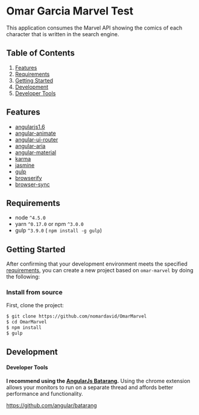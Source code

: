 # Omar Garcia Marvel Test 
This application consumes the Marvel API showing the comics of each character that is written in the search engine.

## Table of Contents
1. [Features](#features)
1. [Requirements](#requirements)
1. [Getting Started](#getting-started)
1. [Development](#development)
  1. [Developer Tools](#developer-tools)

## Features
* [angularjs1.6](https://github.com/angular/angular.js)
* [angular-animate](https://www.npmjs.com/package/angular-animate)
* [angular-ui-router](https://github.com/angular-ui/ui-router)
* [angular-aria](https://docs.angularjs.org/api/ngAria)
* [angular-material](https://material.angularjs.org/latest/)
* [karma](https://github.com/karma-runner/karma)
* [jasmine](https://github.com/jasmine/jasmine-npm)
* [gulp](https://github.com/gulpjs/gulp)
* [browserify](https://github.com/substack/node-browserify#usage)
* [browser-sync](https://browsersync.io/)


## Requirements
* node `^4.5.0`
* yarn `^0.17.0` or npm `^3.0.0`
* gulp `^3.9.0` ( `npm install -g gulp`)

## Getting Started

After confirming that your development environment meets the specified [requirements](#requirements), you can create a new project based on `omar-marvel` by doing the following:

### Install from source

First, clone the project:

```bash
$ git clone https://github.com/nomardavid/OmarMarvel
$ cd OmarMarvel
$ npm install
$ gulp
```
## Development

#### Developer Tools

**I recommend using the [AngularJs Batarang](https://chrome.google.com/webstore/detail/angularjs-batarang/ighdmehidhipcmcojjgiloacoafjmpfk).**
Using the chrome extension allows your monitors to run on a separate thread and affords better performance and functionality.

https://github.com/angular/batarang